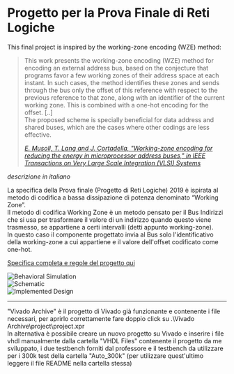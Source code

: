 # Progetto per la Prova Finale di Reti Logiche
This final project is inspired by the working-zone encoding (WZE) method:
> This work presents the working-zone encoding (WZE) method for encoding an external address bus, based on the conjecture that programs favor a few working zones of their address space at each instant. In such cases, the method identifies these zones and sends through the bus only the offset of this reference with respect to the previous reference to that zone, along with an identifier of the current working zone. This is combined with a one-hot encoding for the offset. \[..]   
The proposed scheme is specially beneficial for data address and shared buses, which are the cases where other codings are less effective.   
>
>[<em>E. Musoll, T. Lang and J. Cortadella, "Working-zone encoding for reducing the energy in microprocessor address buses," in IEEE Transactions on Very Large Scale Integration (VLSI) Systems</em> ](https://ieeexplore.ieee.org/document/736129)

<em>descrizione in italiano</em>   
   
La specifica della Prova finale (Progetto di Reti Logiche) 2019 è ispirata al metodo di codifica a bassa dissipazione di potenza denominato “Working Zone”.   
Il metodo di codifica Working Zone è un metodo pensato per il Bus Indirizzi che si usa per trasformare il valore di un indirizzo quando questo viene trasmesso, se appartiene a certi intervalli (detti appunto working-zone).   
In questo caso il componente progettato invia al Bus solo l'identificativo della working-zone a cui appartiene e il valore dell'offset 
codificato come one-hot.

[Specifica completa e regole del progetto qui](../master/src/Specifica_e_Regole.pdf)

![Behavioral Simulation](../master/sources/images/Behav_Simulation.jpg)   
![Schematic](../master/sources/images/Schematic_Pre_Synthesis.jpg)   
![Implemented Design](../master/sources/images/Implemented_Design.jpg)       

---------------------------------------------------

"Vivado Archive" è il progetto di Vivado già funzionante e contenente i file necessari, per aprirlo correttamente fare doppio click su .\Vivado Archive\project\project.xpr   
In alternativa è possibile creare un nuovo progetto su Vivado e inserire i file vhdl manualmente dalla cartella "VHDL Files" contenente il progetto da me sviluppato, i due testbench forniti dal professore e il testbench da utilizzare per i 300k test della cartella "Auto_300k" (per utilizzare quest'ultimo leggere il file README nella cartella stessa)
